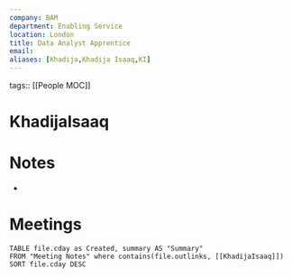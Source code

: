 ```yaml
---
company: BAM
department: Enabling Service
location: London
title: Data Analyst Apprentice
email: 
aliases: [Khadija,Khadija Isaaq,KI]
---
```

tags:: [[People MOC]]
# KhadijaIsaaq

# Notes
- 

# Meetings
```dataview
TABLE file.cday as Created, summary AS "Summary"
FROM "Meeting Notes" where contains(file.outlinks, [[KhadijaIsaaq]])
SORT file.cday DESC
```